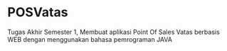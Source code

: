 # POSVatas
Tugas Akhir Semester 1, Membuat aplikasi Point Of Sales Vatas berbasis WEB dengan menggunakan bahasa pemrograman JAVA
